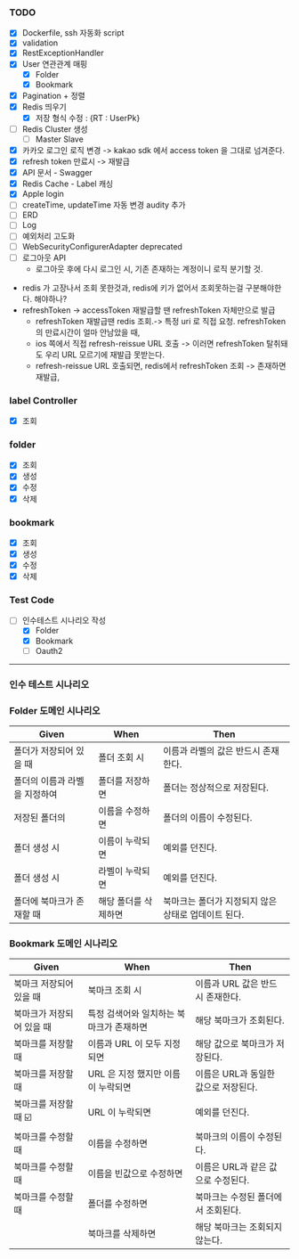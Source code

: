### TODO

- [X] Dockerfile, ssh 자동화 script
- [X] validation
- [X] RestExceptionHandler
- [X] User 연관관계 매핑
    - [X] Folder
    - [X] Bookmark
- [X] Pagination + 정렬
- [X] Redis 띄우기
    - [X] 저장 형식 수정 : {RT : UserPk}
- [ ] Redis Cluster 생성
    - [ ] Master Slave
- [X] 카카오 로그인 로직 변경 -> kakao sdk 에서 access token 을 그대로 넘겨준다.
- [X] refresh token 만료시 -> 재발급
- [X] API 문서 - Swagger
- [X] Redis Cache - Label 캐싱
- [X] Apple login
- [ ] createTime, updateTime 자동 변경 audity 추가
- [ ] ERD
- [ ] Log
- [ ] 예외처리 고도화
- [ ] WebSecurityConfigurerAdapter deprecated
- [ ] 로그아웃 API
    - 로그아웃 후에 다시 로그인 시, 기존 존재하는 계정이니 로직 분기할 것.
- redis 가 고장나서 조회 못한것과, redis에 키가 없어서 조회못하는걸 구분해야한다. 해야하나?
- refreshToken -> accessToken 재발급할 땐 refreshToken 자체만으로 발급
  - refreshToken 재발급땐 redis 조회.-> 특정 uri 로 직접 요청. refreshToken 의 만료시간이 얼마 안남았을 때, 
  - ios 쪽에서 직접 refresh-reissue URL 호출 -> 이러면 refreshToken 탈취돼도 우리 URL 모르기에 재발급 못받는다.
  - refresh-reissue URL 호출되면, redis에서 refreshToken 조회 -> 존재하면 재발급, 


### label Controller

- [X] 조회

### folder

- [X] 조회
- [X] 생성
- [X] 수정
- [X] 삭제

### bookmark

- [X] 조회
- [X] 생성
- [X] 수정
- [X] 삭제

### Test Code

- [ ] 인수테스트 시나리오 작성
    - [X] Folder
    - [X] Bookmark
    - [ ] Oauth2

<hr>

### 인수 테스트 시나리오

### Folder 도메인 시나리오

| Given            | When        | Then                          |
|------------------|-------------|-------------------------------|
| 폴더가 저장되어 있을 때    | 폴더 조회 시     | 이름과 라벨의 값은 반드시 존재한다.          |
| 폴더의 이름과 라벨을 지정하여 | 폴더를 저장하면    | 폴더는 정상적으로 저장된다.               |
| 저장된 폴더의          | 이름을 수정하면    | 폴더의 이름이 수정된다.                 |
| 폴더 생성 시          | 이름이 누락되면    | 예외를 던진다.                      |
| 폴더 생성 시          | 라벨이 누락되면    | 예외를 던진다.                      |
| 폴더에 북마크가 존재할 때   | 해당 폴더를 삭제하면 | 북마크는 폴더가 지정되지 않은 상태로 업데이트 된다. |

### Bookmark 도메인 시나리오

| Given          | When                   | Then                   |
|----------------|------------------------|------------------------|
| 북마크 저장되어 있을 때  | 북마크 조회 시               | 이름과 URL 값은 반드시 존재한다.   |
| 북마크가 저장되어 있을 때 | 특정 검색어와 일치하는 북마크가 존재하면 | 해당 북마크가 조회된다.          |
| 북마크를 저장할 때     | 이름과 URL 이 모두 지정되면      | 해당 값으로 북마크가 저장된다.      |
| 북마크를 저장할 때     | URL 은 지정 했지만 이름이 누락되면  | 이름은 URL과 동일한 값으로 저장된다. |
| 북마크를 저장할 때 ☑️  | URL 이 누락되면             | 예외를 던진다.               |
| 북마크를 수정할 때     | 이름을 수정하면               | 북마크의 이름이 수정된다.         |
| 북마크를 수정할 때     | 이름을 빈값으로 수정하면          | 이름은 URL과 같은 값으로 수정된다.  |
| 북마크를 수정할 때     | 폴더를 수정하면               | 북마크는 수정된 폴더에서 조회된다.    |
|                | 북마크를 삭제하면              | 해당 북마크는 조회되지 않는다.      |


